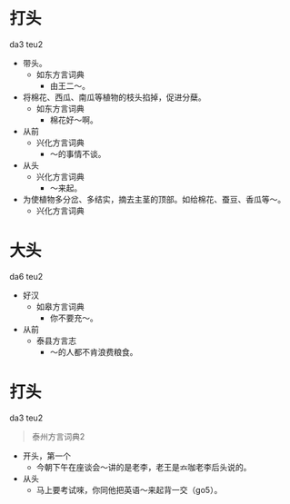 # 打头
da3 teu2
+ 带头。
  * 如东方言词典
    - 由王二～。
+ 将棉花、西瓜、南瓜等植物的枝头掐掉，促进分蘖。
  * 如东方言词典
    - 棉花好～啊。
+ 从前
  * 兴化方言词典
    - ～的事情不谈。
+ 从头
  * 兴化方言词典
    - ～来起。
+ 为使植物多分岔、多结实，摘去主茎的顶部。如给棉花、蚕豆、香瓜等～。
  * 兴化方言词典

# 大头
da6 teu2
+ 好汉
  * 如皋方言词典
    - 你不要充～。
+ 从前
  * 泰县方言志
    - ～的人都不肯浪费粮食。


# 打头
da3 teu2
> 泰州方言词典2
- 开头，第一个
  - 今朝下午在座谈会～讲的是老李，老王是𠫓咖老李后头说的。
- 从头
  - 马上要考试唻，你同他把英语～来起背一交（go5）。